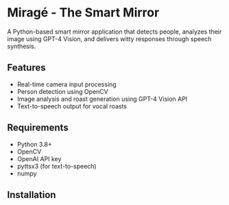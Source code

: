 # Miragé - The  Smart Mirror

A Python-based smart mirror application that detects people, analyzes their image using GPT-4 Vision, and delivers witty responses through speech synthesis.

## Features
- Real-time camera input processing
- Person detection using OpenCV
- Image analysis and roast generation using GPT-4 Vision API
- Text-to-speech output for vocal roasts

## Requirements
- Python 3.8+
- OpenCV
- OpenAI API key
- pyttsx3 (for text-to-speech)
- numpy

## Installation